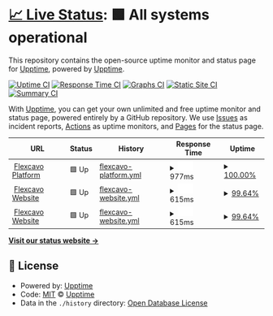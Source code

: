 # [📈 Live Status](https://status.flexcavo.de): <!--live status--> **🟩 All systems operational**

This repository contains the open-source uptime monitor and status page for [Upptime](https://upptime.js.org), powered by [Upptime](https://github.com/upptime/upptime).

[![Uptime CI](https://github.com/upptime/upptime/workflows/Uptime%20CI/badge.svg)](https://github.com/upptime/upptime/actions?query=workflow%3A%22Uptime+CI%22)
[![Response Time CI](https://github.com/upptime/upptime/workflows/Response%20Time%20CI/badge.svg)](https://github.com/upptime/upptime/actions?query=workflow%3A%22Response+Time+CI%22)
[![Graphs CI](https://github.com/upptime/upptime/workflows/Graphs%20CI/badge.svg)](https://github.com/upptime/upptime/actions?query=workflow%3A%22Graphs+CI%22)
[![Static Site CI](https://github.com/upptime/upptime/workflows/Static%20Site%20CI/badge.svg)](https://github.com/upptime/upptime/actions?query=workflow%3A%22Static+Site+CI%22)
[![Summary CI](https://github.com/upptime/upptime/workflows/Summary%20CI/badge.svg)](https://github.com/upptime/upptime/actions?query=workflow%3A%22Summary+CI%22)

With [Upptime](https://upptime.js.org), you can get your own unlimited and free uptime monitor and status page, powered entirely by a GitHub repository. We use [Issues](https://github.com/upptime/upptime/issues) as incident reports, [Actions](https://github.com/upptime/upptime/actions) as uptime monitors, and [Pages](https://status.flexcavo.de) for the status page.

<!--start: status pages-->
<!-- This summary is generated by Upptime (https://github.com/upptime/upptime) -->
<!-- Do not edit this manually, your changes will be overwritten -->
<!-- prettier-ignore -->
| URL | Status | History | Response Time | Uptime |
| --- | ------ | ------- | ------------- | ------ |
| <img alt="" src="https://favicons.githubusercontent.com/app.flexcavo.de" height="13"> [Flexcavo Platform](https://app.flexcavo.de) | 🟩 Up | [flexcavo-platform.yml](https://github.com/flexcavo/uptime/commits/HEAD/history/flexcavo-platform.yml) | <details><summary><img alt="Response time graph" src="./graphs/flexcavo-platform/response-time-week.png" height="20"> 977ms</summary><br><a href="https://upptime.github.io/upptime/history/flexcavo-platform"><img alt="Response time 985" src="https://img.shields.io/endpoint?url=https%3A%2F%2Fraw.githubusercontent.com%2Fflexcavo%2Fuptime%2FHEAD%2Fapi%2Fflexcavo-platform%2Fresponse-time.json"></a><br><a href="https://upptime.github.io/upptime/history/flexcavo-platform"><img alt="24-hour response time 895" src="https://img.shields.io/endpoint?url=https%3A%2F%2Fraw.githubusercontent.com%2Fflexcavo%2Fuptime%2FHEAD%2Fapi%2Fflexcavo-platform%2Fresponse-time-day.json"></a><br><a href="https://upptime.github.io/upptime/history/flexcavo-platform"><img alt="7-day response time 977" src="https://img.shields.io/endpoint?url=https%3A%2F%2Fraw.githubusercontent.com%2Fflexcavo%2Fuptime%2FHEAD%2Fapi%2Fflexcavo-platform%2Fresponse-time-week.json"></a><br><a href="https://upptime.github.io/upptime/history/flexcavo-platform"><img alt="30-day response time 985" src="https://img.shields.io/endpoint?url=https%3A%2F%2Fraw.githubusercontent.com%2Fflexcavo%2Fuptime%2FHEAD%2Fapi%2Fflexcavo-platform%2Fresponse-time-month.json"></a><br><a href="https://upptime.github.io/upptime/history/flexcavo-platform"><img alt="1-year response time 985" src="https://img.shields.io/endpoint?url=https%3A%2F%2Fraw.githubusercontent.com%2Fflexcavo%2Fuptime%2FHEAD%2Fapi%2Fflexcavo-platform%2Fresponse-time-year.json"></a></details> | <details><summary><a href="https://upptime.github.io/upptime/history/flexcavo-platform">100.00%</a></summary><a href="https://upptime.github.io/upptime/history/flexcavo-platform"><img alt="All-time uptime 100.00%" src="https://img.shields.io/endpoint?url=https%3A%2F%2Fraw.githubusercontent.com%2Fflexcavo%2Fuptime%2FHEAD%2Fapi%2Fflexcavo-platform%2Fuptime.json"></a><br><a href="https://upptime.github.io/upptime/history/flexcavo-platform"><img alt="24-hour uptime 100.00%" src="https://img.shields.io/endpoint?url=https%3A%2F%2Fraw.githubusercontent.com%2Fflexcavo%2Fuptime%2FHEAD%2Fapi%2Fflexcavo-platform%2Fuptime-day.json"></a><br><a href="https://upptime.github.io/upptime/history/flexcavo-platform"><img alt="7-day uptime 100.00%" src="https://img.shields.io/endpoint?url=https%3A%2F%2Fraw.githubusercontent.com%2Fflexcavo%2Fuptime%2FHEAD%2Fapi%2Fflexcavo-platform%2Fuptime-week.json"></a><br><a href="https://upptime.github.io/upptime/history/flexcavo-platform"><img alt="30-day uptime 100.00%" src="https://img.shields.io/endpoint?url=https%3A%2F%2Fraw.githubusercontent.com%2Fflexcavo%2Fuptime%2FHEAD%2Fapi%2Fflexcavo-platform%2Fuptime-month.json"></a><br><a href="https://upptime.github.io/upptime/history/flexcavo-platform"><img alt="1-year uptime 100.00%" src="https://img.shields.io/endpoint?url=https%3A%2F%2Fraw.githubusercontent.com%2Fflexcavo%2Fuptime%2FHEAD%2Fapi%2Fflexcavo-platform%2Fuptime-year.json"></a></details>
| <img alt="" src="https://favicons.githubusercontent.com/www.flexcavo.de" height="13"> [Flexcavo Website](https://www.flexcavo.de) | 🟩 Up | [flexcavo-website.yml](https://github.com/flexcavo/uptime/commits/HEAD/history/flexcavo-website.yml) | <details><summary><img alt="Response time graph" src="./graphs/flexcavo-website/response-time-week.png" height="20"> 615ms</summary><br><a href="https://upptime.github.io/upptime/history/flexcavo-website"><img alt="Response time 674" src="https://img.shields.io/endpoint?url=https%3A%2F%2Fraw.githubusercontent.com%2Fflexcavo%2Fuptime%2FHEAD%2Fapi%2Fflexcavo-website%2Fresponse-time.json"></a><br><a href="https://upptime.github.io/upptime/history/flexcavo-website"><img alt="24-hour response time 765" src="https://img.shields.io/endpoint?url=https%3A%2F%2Fraw.githubusercontent.com%2Fflexcavo%2Fuptime%2FHEAD%2Fapi%2Fflexcavo-website%2Fresponse-time-day.json"></a><br><a href="https://upptime.github.io/upptime/history/flexcavo-website"><img alt="7-day response time 615" src="https://img.shields.io/endpoint?url=https%3A%2F%2Fraw.githubusercontent.com%2Fflexcavo%2Fuptime%2FHEAD%2Fapi%2Fflexcavo-website%2Fresponse-time-week.json"></a><br><a href="https://upptime.github.io/upptime/history/flexcavo-website"><img alt="30-day response time 639" src="https://img.shields.io/endpoint?url=https%3A%2F%2Fraw.githubusercontent.com%2Fflexcavo%2Fuptime%2FHEAD%2Fapi%2Fflexcavo-website%2Fresponse-time-month.json"></a><br><a href="https://upptime.github.io/upptime/history/flexcavo-website"><img alt="1-year response time 674" src="https://img.shields.io/endpoint?url=https%3A%2F%2Fraw.githubusercontent.com%2Fflexcavo%2Fuptime%2FHEAD%2Fapi%2Fflexcavo-website%2Fresponse-time-year.json"></a></details> | <details><summary><a href="https://upptime.github.io/upptime/history/flexcavo-website">99.64%</a></summary><a href="https://upptime.github.io/upptime/history/flexcavo-website"><img alt="All-time uptime 99.93%" src="https://img.shields.io/endpoint?url=https%3A%2F%2Fraw.githubusercontent.com%2Fflexcavo%2Fuptime%2FHEAD%2Fapi%2Fflexcavo-website%2Fuptime.json"></a><br><a href="https://upptime.github.io/upptime/history/flexcavo-website"><img alt="24-hour uptime 100.00%" src="https://img.shields.io/endpoint?url=https%3A%2F%2Fraw.githubusercontent.com%2Fflexcavo%2Fuptime%2FHEAD%2Fapi%2Fflexcavo-website%2Fuptime-day.json"></a><br><a href="https://upptime.github.io/upptime/history/flexcavo-website"><img alt="7-day uptime 99.64%" src="https://img.shields.io/endpoint?url=https%3A%2F%2Fraw.githubusercontent.com%2Fflexcavo%2Fuptime%2FHEAD%2Fapi%2Fflexcavo-website%2Fuptime-week.json"></a><br><a href="https://upptime.github.io/upptime/history/flexcavo-website"><img alt="30-day uptime 99.88%" src="https://img.shields.io/endpoint?url=https%3A%2F%2Fraw.githubusercontent.com%2Fflexcavo%2Fuptime%2FHEAD%2Fapi%2Fflexcavo-website%2Fuptime-month.json"></a><br><a href="https://upptime.github.io/upptime/history/flexcavo-website"><img alt="1-year uptime 99.93%" src="https://img.shields.io/endpoint?url=https%3A%2F%2Fraw.githubusercontent.com%2Fflexcavo%2Fuptime%2FHEAD%2Fapi%2Fflexcavo-website%2Fuptime-year.json"></a></details>
| <img alt="" src="https://favicons.githubusercontent.com/api.flexcavo.de" height="13"> [Flexcavo Website](https://api.flexcavo.de/health) | 🟩 Up | [flexcavo-website.yml](https://github.com/flexcavo/uptime/commits/HEAD/history/flexcavo-website.yml) | <details><summary><img alt="Response time graph" src="./graphs/flexcavo-website/response-time-week.png" height="20"> 615ms</summary><br><a href="https://upptime.github.io/upptime/history/flexcavo-website"><img alt="Response time 674" src="https://img.shields.io/endpoint?url=https%3A%2F%2Fraw.githubusercontent.com%2Fflexcavo%2Fuptime%2FHEAD%2Fapi%2Fflexcavo-website%2Fresponse-time.json"></a><br><a href="https://upptime.github.io/upptime/history/flexcavo-website"><img alt="24-hour response time 765" src="https://img.shields.io/endpoint?url=https%3A%2F%2Fraw.githubusercontent.com%2Fflexcavo%2Fuptime%2FHEAD%2Fapi%2Fflexcavo-website%2Fresponse-time-day.json"></a><br><a href="https://upptime.github.io/upptime/history/flexcavo-website"><img alt="7-day response time 615" src="https://img.shields.io/endpoint?url=https%3A%2F%2Fraw.githubusercontent.com%2Fflexcavo%2Fuptime%2FHEAD%2Fapi%2Fflexcavo-website%2Fresponse-time-week.json"></a><br><a href="https://upptime.github.io/upptime/history/flexcavo-website"><img alt="30-day response time 639" src="https://img.shields.io/endpoint?url=https%3A%2F%2Fraw.githubusercontent.com%2Fflexcavo%2Fuptime%2FHEAD%2Fapi%2Fflexcavo-website%2Fresponse-time-month.json"></a><br><a href="https://upptime.github.io/upptime/history/flexcavo-website"><img alt="1-year response time 674" src="https://img.shields.io/endpoint?url=https%3A%2F%2Fraw.githubusercontent.com%2Fflexcavo%2Fuptime%2FHEAD%2Fapi%2Fflexcavo-website%2Fresponse-time-year.json"></a></details> | <details><summary><a href="https://upptime.github.io/upptime/history/flexcavo-website">99.64%</a></summary><a href="https://upptime.github.io/upptime/history/flexcavo-website"><img alt="All-time uptime 99.93%" src="https://img.shields.io/endpoint?url=https%3A%2F%2Fraw.githubusercontent.com%2Fflexcavo%2Fuptime%2FHEAD%2Fapi%2Fflexcavo-website%2Fuptime.json"></a><br><a href="https://upptime.github.io/upptime/history/flexcavo-website"><img alt="24-hour uptime 100.00%" src="https://img.shields.io/endpoint?url=https%3A%2F%2Fraw.githubusercontent.com%2Fflexcavo%2Fuptime%2FHEAD%2Fapi%2Fflexcavo-website%2Fuptime-day.json"></a><br><a href="https://upptime.github.io/upptime/history/flexcavo-website"><img alt="7-day uptime 99.64%" src="https://img.shields.io/endpoint?url=https%3A%2F%2Fraw.githubusercontent.com%2Fflexcavo%2Fuptime%2FHEAD%2Fapi%2Fflexcavo-website%2Fuptime-week.json"></a><br><a href="https://upptime.github.io/upptime/history/flexcavo-website"><img alt="30-day uptime 99.88%" src="https://img.shields.io/endpoint?url=https%3A%2F%2Fraw.githubusercontent.com%2Fflexcavo%2Fuptime%2FHEAD%2Fapi%2Fflexcavo-website%2Fuptime-month.json"></a><br><a href="https://upptime.github.io/upptime/history/flexcavo-website"><img alt="1-year uptime 99.93%" src="https://img.shields.io/endpoint?url=https%3A%2F%2Fraw.githubusercontent.com%2Fflexcavo%2Fuptime%2FHEAD%2Fapi%2Fflexcavo-website%2Fuptime-year.json"></a></details>

<!--end: status pages-->

[**Visit our status website →**](https://status.flexcavo.de)

## 📄 License

- Powered by: [Upptime](https://github.com/upptime/upptime)
- Code: [MIT](./LICENSE) © [Upptime](https://upptime.js.org)
- Data in the `./history` directory: [Open Database License](https://opendatacommons.org/licenses/odbl/1-0/)
